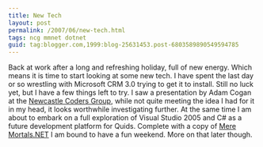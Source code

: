 ```yaml
---
title: New Tech
layout: post
permalink: /2007/06/new-tech.html
tags: ncg mmnet dotnet
guid: tag:blogger.com,1999:blog-25631453.post-6803589890549594785
---
```


Back at work after a long and refreshing holiday, full of new energy.
Which means it is time to start looking at some new tech.
I have spent the last day or so wrestling with Microsoft CRM 3.0 trying to get it to install. Still no luck yet, but I have a few things left to try. I saw a presentation by Adam Cogan at the [Newcastle Coders Group](http://www.ncg.asn.au/), while not quite meeting the idea I had for it in my head, it looks worthwhile investigating further.
At the same time I am about to embark on a full exploration of Visual Studio 2005 and C# as a future development platform for Quids. Complete with a copy of [Mere Mortals.NET](http://www.oakleafsd.com/) I am bound to have a fun weekend. More on that later though.
